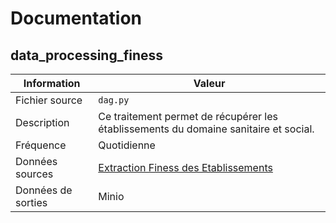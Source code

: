 # Documentation

## data_processing_finess

| Information | Valeur |
| -------- | -------- |
| Fichier source | `dag.py` |
| Description | Ce traitement permet de récupérer les établissements du domaine sanitaire et social. |
| Fréquence | Quotidienne |
| Données sources | [Extraction Finess des Etablissements](https://data.gouv.fr/datasets/53699569a3a729239d2046eb) |
| Données de sorties | Minio |
